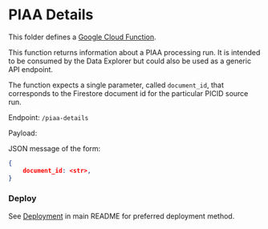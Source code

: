PIAA Details
============

This folder defines a [Google Cloud Function](https://cloud.google.com/functions/).

This function returns information about a PIAA processing run. It is intended to
be consumed by the Data Explorer but could also be used as a generic API endpoint.

The function expects a single parameter, called `document_id`, that corresponds to
the Firestore document id for the particular PICID source run.

Endpoint: `/piaa-details`

Payload: 

JSON message of the form:
```json
{
	document_id: <str>,
}
```

### Deploy

See [Deployment](../README.md#deploy) in main README for preferred deployment method.
